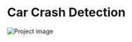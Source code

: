 # Car Crash Detection

![Project image](https://github.com/1nF0rmed/car-crash-detection/car-crash-detection.jpeg)